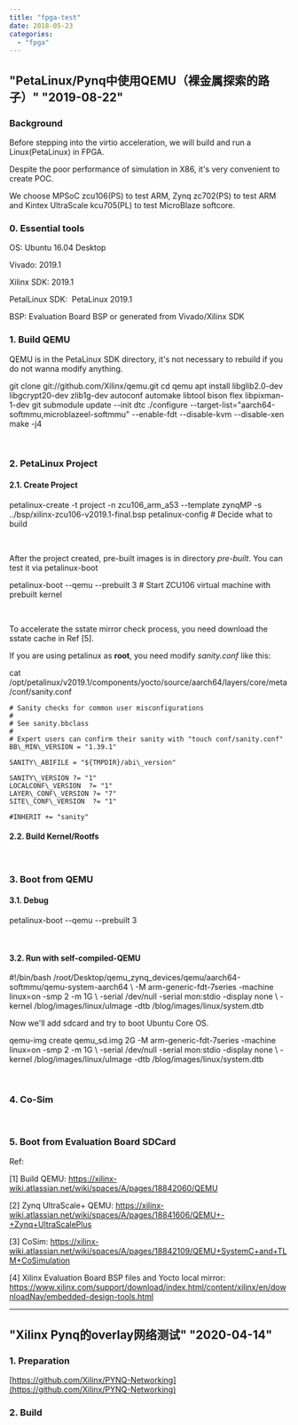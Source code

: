 ```yaml
---
title: "fpga-test"
date: 2018-05-23
categories: 
  - "fpga"
---
```


## "PetaLinux/Pynq中使用QEMU（裸金属探索的路子）" "2019-08-22"

### Background

Before stepping into the virtio acceleration, we will build and run a Linux(PetaLinux) in FPGA.

Despite the poor performance of simulation in X86, it's very convenient to create POC.

We choose MPSoC zcu106(PS) to test ARM, Zynq zc702(PS) to test ARM and Kintex UltraScale kcu705(PL) to test MicroBlaze softcore.

### 0. Essential tools

OS: Ubuntu 16.04 Desktop

Vivado: 2019.1

Xilinx SDK: 2019.1

PetalLinux SDK:  PetaLinux 2019.1

BSP: Evaluation Board BSP or generated from Vivado/Xilinx SDK

### 1. Build QEMU

QEMU is in the PetaLinux SDK directory, it's not necessary to rebuild if you do not wanna modify anything.

git clone git://github.com/Xilinx/qemu.git
cd qemu
apt install libglib2.0-dev libgcrypt20-dev zlib1g-dev autoconf automake libtool bison flex libpixman-1-dev
git submodule update --init dtc
./configure --target-list="aarch64-softmmu,microblazeel-softmmu" --enable-fdt --disable-kvm --disable-xen
make -j4

 

### 2. PetaLinux Project

#### 2.1. Create Project

petalinux-create -t project -n zcu106\_arm\_a53 --template zynqMP -s ../bsp/xilinx-zcu106-v2019.1-final.bsp
petalinux-config # Decide what to build

 

After the project created, pre-built images is in directory _pre-built_. You can test it via petalinux-boot

petalinux-boot --qemu --prebuilt 3 # Start ZCU106 virtual machine with prebuilt kernel

 

To accelerate the sstate mirror check process, you need download the sstate cache in Ref [5].

If you are using petalinux as **root**, you need modify _sanity.conf_ like this:

cat /opt/petalinux/v2019.1/components/yocto/source/aarch64/layers/core/meta/conf/sanity.conf

```
# Sanity checks for common user misconfigurations
#
# See sanity.bbclass
#
# Expert users can confirm their sanity with "touch conf/sanity.conf"
BB\_MIN\_VERSION = "1.39.1"

SANITY\_ABIFILE = "${TMPDIR}/abi\_version"

SANITY\_VERSION ?= "1"
LOCALCONF\_VERSION  ?= "1"
LAYER\_CONF\_VERSION ?= "7"
SITE\_CONF\_VERSION  ?= "1"

#INHERIT += "sanity"
```

#### 2.2. Build Kernel/Rootfs

 

### 3. Boot from QEMU

#### 3.1. Debug

petalinux-boot --qemu --prebuilt 3

 

#### 3.2. Run with self-compiled-QEMU

#!/bin/bash
/root/Desktop/qemu\_zynq\_devices/qemu/aarch64-softmmu/qemu-system-aarch64 \\
-M arm-generic-fdt-7series -machine linux=on -smp 2 -m 1G \\
-serial /dev/null -serial mon:stdio -display none \\
-kernel /blog/images/linux/uImage -dtb /blog/images/linux/system.dtb

Now we'll add sdcard and try to boot Ubuntu Core OS.

qemu-img create qemu\_sd.img 2G
-M arm-generic-fdt-7series -machine linux=on -smp 2 -m 1G \\
-serial /dev/null -serial mon:stdio -display none \\
-kernel /blog/images/linux/uImage -dtb /blog/images/linux/system.dtb

 

### 4. Co-Sim

 

### 5. Boot from Evaluation Board SDCard

Ref:

[1] Build QEMU: https://xilinx-wiki.atlassian.net/wiki/spaces/A/pages/18842060/QEMU

[2] Zynq UltraScale+ QEMU: https://xilinx-wiki.atlassian.net/wiki/spaces/A/pages/18841606/QEMU+-+Zynq+UltraScalePlus

[3] CoSim: https://xilinx-wiki.atlassian.net/wiki/spaces/A/pages/18842109/QEMU+SystemC+and+TLM+CoSimulation

[4] Xilinx Evaluation Board BSP files and Yocto local mirror: https://www.xilinx.com/support/download/index.html/content/xilinx/en/downloadNav/embedded-design-tools.html

---

## "Xilinx Pynq的overlay网络测试" "2020-04-14"

### 1. Preparation

[https://github.com/Xilinx/PYNQ-Networking](https://github.com/Xilinx/PYNQ-Networking)

### 2. Build